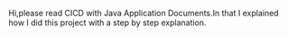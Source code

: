 Hi,please read CICD with Java Application Documents.In that I explained how I did this project with a step by step explanation.
